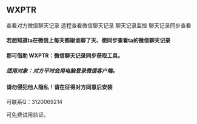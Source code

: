 
## WXPTR

查看对方微信聊天记录 远程查看微信聊天记录 聊天记录监控 聊天记录同步查看 


#### 若想知道ta在微信上每天都跟谁聊了天、想同步查看ta的微信聊天记录

#### 那可借助 WXPTR：微信聊天记录同步获取工具。 

##### 适用对象：对方平时会用电脑登录微信客户端。 

#### 请勿侵犯他人隐私！请在征得对方同意后安装

可联系Q：3120069214

可免费试用验证。
